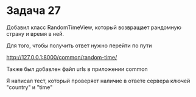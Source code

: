# Задача 27
Добавил класс RandomTimeView, который возвращает рандомную страну и время в ней.

Для того, чтобы получить ответ нужно перейти по пути

http://127.0.0.1:8000/common/random-time/

Также был добавлен файл urls в приложении common

Я написал тест, который проверяет наличие в ответе сервера ключей "country" и "time"
